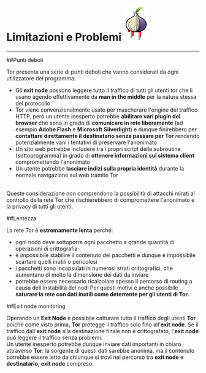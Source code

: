 # Limitazioni e Problemi   ![](heartbleed-onion_0.png)
---

##Punti deboli

Tor presenta una serie di punti deboli che vanno considerati da ogni utilizzatore del programma:
* Gli **exit node** possono leggere tutto il traffico di tutti gli utenti tor che li usano agendo effettivamente da **man in the middle** per la natura stessa del protocollo
* Tor viene convenzionalmente usato per mascherare l'origine del traffico HTTP, però un utente inesperto potrebbe **abilitare vari plugin del browser** che sono in grado di **comunicare in rete liberamente** (ad esempio **Adobe Flash** e **Microsoft Silverlight**) e dunque finirebbero per **contattare direttamente il destinatario senza passare per Tor** rendendo potenzialmente vani i tentativi di preservare l'anonimato
* Un sito web potrebbe includere tra i propri script delle subroutine (sottoprogramma) in grado di **ottenere informazioni sul sistema client** compromettendo l'anonimato
* Un utente potrebbe **lasciare indizi sulla propria identità** durante la normale navigazione sul web tramite Tor
<br/>
Queste considerazione non comprendono la possibilità di attacchi mirati al controllo della rete Tor che rischierebbero di compromettere l'anonimato e la privacy di tutti gli utenti.

##Lentezza

La rete Tor è **estremamente lenta** perché:
* ogni nodo deve sottoporre ogni pacchetto a grande quantità di operazioni di crittografia
* è impossibile stabilire il contenuto dei pacchetti e dunque è impossibile scartare quelli inutili o pericolosi
* i pacchetti sono incapsulati in numerosi strati crittografici, che aumentano di molto la dimensione dei dati da inviare
* potrebbe essere necessario ricalcolare spesso il percorso di routing a causa dell'instabilità dei nodi
Per questi motivi è anche possibile **saturare la rete con dati inutili come deterrente per gli utenti di Tor.**

##Exit node monitoring

Operando un **Exit Node** è possibile catturare tutto il traffico degli utenti **Tor** poichè come visto prima, **Tor** protegge il traffico solo fino all'**exit node**. Se il traffico dall'**exit node** alla destinazione finale non è crittografato, l'**exit node** può leggere il traffico senza problemi.
<br/>
Un utente inesperto potrebbe dunque inviare dati importanti in chiaro attraverso **Tor**: la sorgente di questi dati sarebbe anonima, ma il contenuto potrebbe essere letto da chiunque si trovi nel percorso tra **exit node** e **destinatario**, **exit node** compreso.
